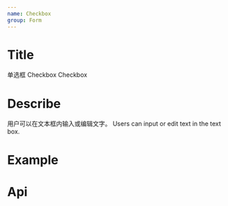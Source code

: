 ```yaml
---
name: Checkbox
group: Form
---
```


# Title

单选框 Checkbox
Checkbox

# Describe

用户可以在文本框内输入或编辑文字。
Users can input or edit text in the text box.

# Example

# Api
